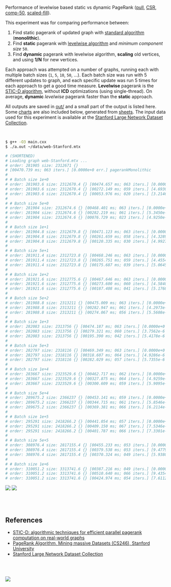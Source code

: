 Performance of levelwise based static vs dynamic PageRank ([pull], [CSR],
[comp-50], [scaled-fill]).

This experiment was for comparing performance between:
1. Find static pagerank of updated graph with [standard algorithm] (**monolithic**).
2. Find **static** pagerank with [levelwise algorithm] and *minimum component size* `50`.
3. Find **dynamic** pagerank with levelwise algorithm, **scaling** old vertices, and using **1/N** for new vertices.

Each approach was attempted on a number of graphs, running each with multiple
batch sizes (`1`, `5`, `10`, `50`, ...). Each batch size was run with 5
different updates to graph, and each specific update was run 5 times for each
approach to get a good time measure. **Levelwise** pagerank is the
[STIC-D algorithm], without **ICD** optimizations (using single-thread).
On average, **dynamic** *levelwise* pagerank faster than the **static** approach.

All outputs are saved in [out/](out/) and a small part of the output is listed
here. Some [charts] are also included below, generated from [sheets]. The input
data used for this experiment is available at the
[Stanford Large Network Dataset Collection].

<br>

```bash
$ g++ -O3 main.cxx
$ ./a.out ~/data/web-Stanford.mtx

# (SHORTENED)
# Loading graph web-Stanford.mtx ...
# order: 281905 size: 2312671 {}
# [00470.739 ms; 063 iters.] [0.0000e+0 err.] pagerankMonolithic
#
# # Batch size 1e+0
# order: 281903.6 size: 2312670.4 {} [00474.657 ms; 063 iters.] [0.0000e+0 err.] pagerankMonolithic
# order: 281903.6 size: 2312670.4 {} [00272.149 ms; 059 iters.] [4.6930e-6 err.] pagerankLevelwise
# order: 281903.6 size: 2312670.4 {} [00053.976 ms; 020 iters.] [3.2146e-6 err.] pagerankLevelwise [dynamic]
#
# # Batch size 5e+0
# order: 281904 size: 2312674.6 {} [00468.401 ms; 063 iters.] [0.0000e+0 err.] pagerankMonolithic
# order: 281904 size: 2312674.6 {} [00282.219 ms; 061 iters.] [5.3450e-6 err.] pagerankLevelwise
# order: 281904 size: 2312674.6 {} [00076.729 ms; 023 iters.] [4.9250e-6 err.] pagerankLevelwise [dynamic]
#
# # Batch size 1e+1
# order: 281904.8 size: 2312679.8 {} [00471.123 ms; 063 iters.] [0.0000e+0 err.] pagerankMonolithic
# order: 281904.8 size: 2312679.8 {} [00261.659 ms; 058 iters.] [4.3289e-6 err.] pagerankLevelwise
# order: 281904.8 size: 2312679.8 {} [00120.335 ms; 030 iters.] [4.9927e-6 err.] pagerankLevelwise [dynamic]
#
# # Batch size 5e+1
# order: 281911.4 size: 2312723.8 {} [00468.246 ms; 063 iters.] [0.0000e+0 err.] pagerankMonolithic
# order: 281911.4 size: 2312723.8 {} [00265.751 ms; 059 iters.] [4.4554e-6 err.] pagerankLevelwise
# order: 281911.4 size: 2312723.8 {} [00175.687 ms; 039 iters.] [5.0645e-6 err.] pagerankLevelwise [dynamic]
#
# # Batch size 1e+2
# order: 281921.6 size: 2312775.6 {} [00467.646 ms; 063 iters.] [0.0000e+0 err.] pagerankMonolithic
# order: 281921.6 size: 2312775.6 {} [00273.600 ms; 060 iters.] [4.5840e-6 err.] pagerankLevelwise
# order: 281921.6 size: 2312775.6 {} [00187.408 ms; 041 iters.] [5.1768e-6 err.] pagerankLevelwise [dynamic]
#
# # Batch size 5e+2
# order: 281988.8 size: 2313211 {} [00475.009 ms; 063 iters.] [0.0000e+0 err.] pagerankMonolithic
# order: 281988.8 size: 2313211 {} [00282.947 ms; 061 iters.] [4.2973e-6 err.] pagerankLevelwise
# order: 281988.8 size: 2313211 {} [00274.067 ms; 056 iters.] [5.5608e-6 err.] pagerankLevelwise [dynamic]
#
# # Batch size 1e+3
# order: 282083 size: 2313756 {} [00474.187 ms; 063 iters.] [0.0000e+0 err.] pagerankMonolithic
# order: 282083 size: 2313756 {} [00279.321 ms; 060 iters.] [3.7562e-6 err.] pagerankLevelwise
# order: 282083 size: 2313756 {} [00195.390 ms; 042 iters.] [5.4178e-6 err.] pagerankLevelwise [dynamic]
#
# # Batch size 5e+3
# order: 282797 size: 2318116 {} [00469.349 ms; 063 iters.] [0.0000e+0 err.] pagerankMonolithic
# order: 282797 size: 2318116 {} [00318.607 ms; 064 iters.] [4.9286e-6 err.] pagerankLevelwise
# order: 282797 size: 2318116 {} [00282.029 ms; 057 iters.] [5.7355e-6 err.] pagerankLevelwise [dynamic]
#
# # Batch size 1e+4
# order: 283667 size: 2323529.6 {} [00462.717 ms; 062 iters.] [0.0000e+0 err.] pagerankMonolithic
# order: 283667 size: 2323529.6 {} [00327.875 ms; 064 iters.] [4.9259e-6 err.] pagerankLevelwise
# order: 283667 size: 2323529.6 {} [00300.609 ms; 059 iters.] [5.9095e-6 err.] pagerankLevelwise [dynamic]
#
# # Batch size 5e+4
# order: 289675.2 size: 2366237 {} [00453.141 ms; 059 iters.] [0.0000e+0 err.] pagerankMonolithic
# order: 289675.2 size: 2366237 {} [00344.715 ms; 061 iters.] [5.8546e-6 err.] pagerankLevelwise
# order: 289675.2 size: 2366237 {} [00369.381 ms; 066 iters.] [6.2114e-6 err.] pagerankLevelwise [dynamic]
#
# # Batch size 1e+5
# order: 295291 size: 2418266.2 {} [00441.054 ms; 057 iters.] [0.0000e+0 err.] pagerankMonolithic
# order: 295291 size: 2418266.2 {} [00409.150 ms; 067 iters.] [7.5346e-6 err.] pagerankLevelwise
# order: 295291 size: 2418266.2 {} [00401.787 ms; 066 iters.] [7.3301e-6 err.] pagerankLevelwise [dynamic]
#
# # Batch size 5e+5
# order: 308976.4 size: 2817155.4 {} [00455.233 ms; 053 iters.] [0.0000e+0 err.] pagerankMonolithic
# order: 308976.4 size: 2817155.4 {} [00379.538 ms; 053 iters.] [9.4779e-6 err.] pagerankLevelwise
# order: 308976.4 size: 2817155.4 {} [00370.324 ms; 049 iters.] [5.9380e-6 err.] pagerankLevelwise [dynamic]
#
# # Batch size 1e+6
# order: 310051.2 size: 3313741.6 {} [00387.216 ms; 049 iters.] [0.0000e+0 err.] pagerankMonolithic
# order: 310051.2 size: 3313741.6 {} [00510.640 ms; 066 iters.] [9.4354e-6 err.] pagerankLevelwise
# order: 310051.2 size: 3313741.6 {} [00424.974 ms; 054 iters.] [7.6112e-6 err.] pagerankLevelwise [dynamic]
```

[![](https://i.imgur.com/qcnQm9d.png)][sheets]
[![](https://i.imgur.com/GcfV2MT.png)][sheets]

<br>
<br>


## References

- [STIC-D: algorithmic techniques for efficient parallel pagerank computation on real-world graphs][STIC-D algorithm]
- [PageRank Algorithm, Mining massive Datasets (CS246), Stanford University](http://snap.stanford.edu/class/cs246-videos-2019/lec9_190205-cs246-720.mp4)
- [Stanford Large Network Dataset Collection]

<br>
<br>

[![](https://i.imgur.com/pH5CTr2.jpg)](https://www.youtube.com/watch?v=rskLxOHNF3k)

[pull]: https://github.com/puzzlef/pagerank-push-vs-pull
[CSR]: https://github.com/puzzlef/pagerank-class-vs-csr
[comp-50]: https://github.com/puzzlef/pagerank-levelwise-openmp-adjust-component-size
[scaled-fill]: https://github.com/puzzlef/pagerank-dynamic-adjust-ranks
[standard algorithm]: https://github.com/puzzlef/pagerank-monolithic-vs-levelwise
[levelwise algorithm]: https://github.com/puzzlef/pagerank-monolithic-vs-levelwise
[STIC-D algorithm]: https://www.slideshare.net/SubhajitSahu/sticd-algorithmic-techniques-for-efficient-parallel-pagerank-computation-on-realworld-graphs
[charts]: https://photos.app.goo.gl/Mb8BgHi9npT3ePAn6
[sheets]: https://docs.google.com/spreadsheets/d/1USB2k3b7gE8GP15CrlGB-fYXbpxzFfH-cGDgjrg8SdE/edit?usp=sharing
[Stanford Large Network Dataset Collection]: http://snap.stanford.edu/data/index.html
